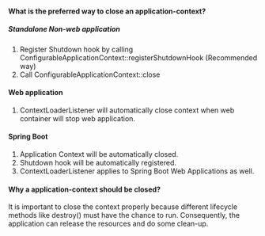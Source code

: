 #### What is the preferred way to close an application-context?

##### Standalone Non-web application

1. Register Shutdown hook by calling ConfigurableApplicationContext::registerShutdownHook (Recommended way)
2. Call ConfigurableApplicationContext::close

#### Web application

1. ContextLoaderListener will automatically close context when web container will stop web application.

#### Spring Boot

1. Application Context will be automatically closed.
2. Shutdown hook will be automatically registered.
3. ContextLoaderListener applies to Spring Boot Web Applications as well.


#### Why a application-context should be closed?
It is important to close the context properly because different lifecycle methods like destroy() must have the chance to run. 
Consequently, the application can release the resources and do some clean-up.
